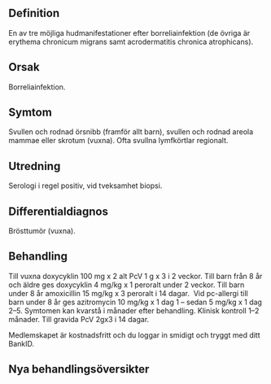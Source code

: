 ## Definition

En av tre möjliga hudmanifestationer efter borreliainfektion (de övriga är erythema chronicum migrans samt acrodermatitis chronica atrophicans).

## Orsak

Borreliainfektion.

## Symtom

Svullen och rodnad örsnibb (framför allt barn), svullen och rodnad areola mammae eller skrotum (vuxna). Ofta svullna lymfkörtlar regionalt.

## Utredning

Serologi i regel positiv, vid tveksamhet biopsi.

## Differentialdiagnos

Brösttumör (vuxna).

## Behandling

Till vuxna doxycyklin 100 mg x 2 alt PcV 1 g x 3 i 2 veckor. Till barn från 8 år och äldre ges doxycyklin 4 mg/kg x 1 peroralt under 2 veckor. Till barn under 8 år amoxicillin 15 mg/kg x 3 peroralt i 14 dagar.  Vid pc-allergi till barn under 8 år ges azitromycin 10 mg/kg x 1 dag 1 – sedan 5 mg/kg x 1 dag 2–5. Symtomen kan kvarstå i månader efter behandling. Klinisk kontroll 1–2 månader. Till gravida PcV 2gx3 i 14 dagar.


Medlemskapet är kostnadsfritt och du loggar in smidigt och tryggt med ditt BankID.

## Nya behandlingsöversikter

